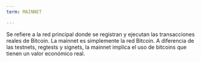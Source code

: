 ```yaml
---
term: MAINNET

---
```

Se refiere a la red principal donde se registran y ejecutan las transacciones reales de Bitcoin. La mainnet es simplemente la red Bitcoin. A diferencia de las testnets, regtests y signets, la mainnet implica el uso de bitcoins que tienen un valor económico real.